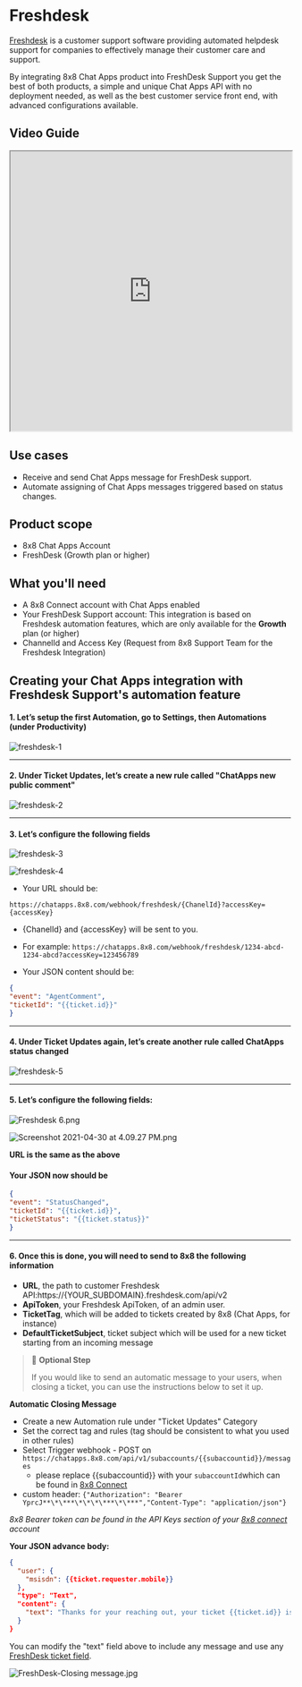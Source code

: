 # Freshdesk

[Freshdesk](https://freshdesk.com/eu/) is a customer support software providing automated helpdesk support for companies to effectively manage their customer care and support.

By integrating 8x8 Chat Apps product into FreshDesk Support you get the best of both products, a simple and unique Chat Apps API with no deployment needed, as well as the best customer service front end, with advanced configurations available.

## Video Guide

<iframe
  src="https://www.youtube.com/embed/FtlzyUCvdbQ?si=NbvBX4oZdg0rbqzS"
  height="500px"
  width="100%"
  allow="picture-in-picture; web-share"
  allowFullScreen>
</iframe>
  
## Use cases

* Receive and send Chat Apps message for FreshDesk support.
* Automate assigning of Chat Apps messages triggered based on status changes.

## Product scope

* 8x8 Chat Apps Account
* FreshDesk (Growth plan or higher)

## What you'll need

* A 8x8 Connect account with Chat Apps enabled
* Your FreshDesk Support account: This integration is based on Freshdesk automation features, which are only available for the **Growth** plan (or higher)
* ChannelId and Access Key (Request from 8x8 Support Team for the Freshdesk Integration)

## Creating your Chat Apps integration with Freshdesk Support's automation feature

#### 1. Let’s setup the first Automation, go to Settings, then Automations (under Productivity)

![freshdesk-1](../images/9371e52-Freshdesk_1.png "Freshdesk 1.png")

---

#### 2. Under Ticket Updates, let’s create a new rule called "ChatApps new public comment"

![freshdesk-2](../images/a44c114-Freshdesk_2.png "Freshdesk 2.png")

---

#### 3. Let’s configure the following fields

![freshdesk-3](../images/fac82d0-Freshdesk_3.png "Freshdesk 3.png")

![freshdesk-4](../images/e5dc813-Freshdesk_Config_1.png "Freshdesk 4.png")

* Your URL should be:  

`https://chatapps.8x8.com/webhook/freshdesk/{ChanelId}?accessKey={accessKey}`

* {ChanelId} and {accessKey} will be sent to you.
* For example: `https://chatapps.8x8.com/webhook/freshdesk/1234-abcd-1234-abcd?accessKey=123456789`

* Your JSON content should be:

```json
{ 
"event": "AgentComment", 
"ticketId": "{{ticket.id}}"
}

```

---

#### 4. Under Ticket Updates again, let’s create another rule called **ChatApps status changed**

![freshdesk-5](../images/f5616ff-Freshdesk_5.png "Freshdesk 5.png")

---

#### **5. Let’s configure the following fields:**

![](../images/bb87138-Freshdesk_6.png "Freshdesk 6.png")

![](../images/b7dd8a1-Screenshot_2021-04-30_at_4.09.27_PM.png "Screenshot 2021-04-30 at 4.09.27 PM.png")

**URL is the same as the above**

#### Your JSON now should be

```json
{
"event": "StatusChanged", 
"ticketId": "{{ticket.id}}", 
"ticketStatus": "{{ticket.status}}"
}

```

---

#### 6. Once this is done, you will need to send to 8x8 the following information

* **URL**, the path to customer Freshdesk API:https://{YOUR_SUBDOMAIN}.freshdesk.com/api/v2
* **ApiToken**, your Freshdesk ApiToken, of an admin user.
* **TicketTag**, which will be added to tickets created by 8x8 (Chat Apps, for instance)
* **DefaultTicketSubject**, ticket subject which will be used for a new ticket starting from an incoming message

> 📘 **Optional Step**
>
> If you would like to send an automatic message to your users, when closing a ticket, you can use the instructions below to set it up.
>
>

 **Automatic Closing Message**

* Create a new Automation rule under "Ticket Updates" Category
* Set the correct tag and rules (tag should be consistent to what you used in other rules)
* Select Trigger webhook - POST on `https://chatapps.8x8.com/api/v1/subaccounts/{{subaccountid}}/messages`
  * please replace {{subaccountid}} with your `subaccountId`which can be found in [8x8 Connect](https://connect.8x8.com/messaging/api-keys)
* custom header: `{"Authorization": "Bearer YprcJ**\*\***\*\*\*\***\*\***","Content-Type": "application/json"}`  

*8x8 Bearer token can be found in the API Keys section of your [8x8 connect](https://connect.8x8.com) account*

**Your JSON advance body:**

```json
{
  "user": {
    "msisdn": {{ticket.requester.mobile}}
  },
  "type": "Text",
  "content": {
    "text": "Thanks for your reaching out, your ticket {{ticket.id}} is now closed"
  }
}

```

You can modify the "text" field above to include any message and use any [FreshDesk ticket field](https://support.freshdesk.com/en/support/solutions/articles/52630-understanding-dynamic-content-and-placeholders).

![](../images/5dd454a-FreshDesk-Closing_message.jpg "FreshDesk-Closing message.jpg")
